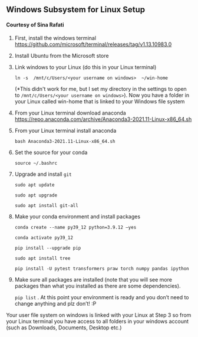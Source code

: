 ## Windows Subsystem for Linux Setup
#### Courtesy of Sina Rafati 

1. First, install the windows terminal
https://github.com/microsoft/terminal/releases/tag/v1.13.10983.0

2. Install Ubuntu from the Microsoft store

3. Link windows to your Linux (do this in your Linux terminal)

	`ln -s  /mnt/c/Users/<your username on windows>  ~/win-home` 

	(*This didn't work for me, but I set my directory in the settings to open to `/mnt/c/Users/<your username on windows>`). Now you have a folder in your Linux called win-home that is linked to your Windows file system


4. From your Linux terminal download anaconda
https://repo.anaconda.com/archive/Anaconda3-2021.11-Linux-x86_64.sh

5. From your Linux terminal install anaconda

	  `bash Anaconda3-2021.11-Linux-x86_64.sh`

6. Set the source for your conda

	`source ~/.bashrc`

7. Upgrade and install `git`

	`sudo apt update`

	`sudo apt upgrade`

	`sudo apt install git-all`

8. Make your conda environment and install packages

	`conda create --name py39_12 python=3.9.12 –yes`

	`conda activate py39_12`

	`pip install --upgrade pip`

	`sudo apt install tree`

	`pip install -U pytest transformers praw torch numpy pandas ipython`

9. Make sure all packages are installed (note that you will see more packages than what you installed as there are some dependencies).

	`pip list` .
	At this point your environment is ready and you don’t need to change anything and plz don’t! :P


Your user file system on windows is linked with your Linux at Step 3 so from your Linux terminal you have access to all folders in your windows account (such as Downloads, Documents, Desktop etc.)
